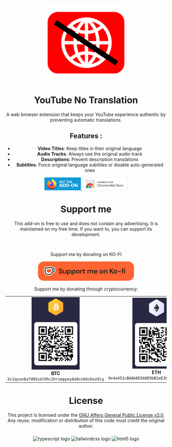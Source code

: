 <div align="center">
  <a href="https://addons.mozilla.org/firefox/addon/youtube-no-translation/" target="_blank">
    <img src="./assets/icons/icon.svg" alt="Project description"/>

  </a>
</div>

###

<h1 align="center">YouTube No Translation</h1>

<p align="center">
  A web browser extension that keeps your YouTube experience authentic by preventing automatic translations.
</p>

<div align="center">
  <h2>Features :</h2>
  
  - **Video Titles**: Keep titles in their original language
  - **Audio Tracks**: Always use the original audio track
  - **Descriptions**: Prevent description translations
  - **Subtitles**: Force original language subtitles or disable auto-generated ones
</div>

<div align="center">
  <a href="https://addons.mozilla.org/firefox/addon/youtube-no-translation/" target="_blank">
    <img src="./assets/images/firefox.png" height="40" alt="Available on Mozilla Firefox" title="Available on Mozilla Firefox"/>
  </a>
  <a href="https://chromewebstore.google.com/detail/youtube-no-translation/lmkeolibdeeglfglnncmfleojmakecjb" target="_blank">
    <img src="./assets/images/chrome.png" height="40" alt="Available on Chrome Web Store" title="Available on Chrome Web Store"/>
  </a>
</div>

###

<div align="center">
  <h1>Support me</h1>
  <p>This add-on is free to use and does not contain any advertising. It is maintained on my free time. If you want to, you can support its development.</p>
  <br>
  <p>Support me by donating on KO-FI </p>
  <a href="https://ko-fi.com/yougo" target="_blank">
    <img src="./assets/images/ko-fi.png" alt="Support me on Ko-fi" width="300">
  </a>
  <br>
<p>Support me by donating through cryptocurrency:</p>
<div align="center">
  <table>
    <tr>
      <td align="center">
        <img src="./assets/images/QR/btc_adress.png" width="150"/>
        <br />
        <strong>BTC</strong>
        <br />
        <code>bc1qcwx8a7d05sm7dhc2hrueppey0a0cn66zkez6lq</code>
      </td>
      <td align="center">
        <img src="./assets/images/QR/eth_adress.png" width="150"/>
        <br />
        <strong>ETH</strong>
        <br />
        <code>0x4e452cBAAb8D5A0E9bB2eE36dcad051a7d6fD063</code>
      </td>
      <td align="center">
        <img src="./assets/images/QR/bat-eth_adress.png" width="150"/>
        <br />
        <strong>BAT (ETH)</strong>
        <br />
        <code>0x4e452cBAAb8D5A0E9bB2eE36dcad051a7d6fD063</code>
      </td>
      <td align="center">
        <img src="./assets/images/QR/ltc_adress.png" width="150"/>
        <br />
        <strong>LTC</strong>
        <br />
        <code>Li9Fsrr335SyCe5JfR8cxgse6kb6fSBBKb</code>
      </td>
    </tr>
  </table>
</div>
</div>

###

<div align="center">
  <h1>License</h1>
  This project is licensed under the <a href="LICENSE">GNU Affero General Public License v3.0</a>.
  <br>
  Any reuse, modification or distribution of this code must credit the original author.
  <br>
</div>

###

<div align="center">
  <img src="https://cdn.jsdelivr.net/gh/devicons/devicon/icons/typescript/typescript-original.svg" height="20" alt="typescript logo" title="typescript logo" />
  <img src="https://cdn.simpleicons.org/tailwindcss/06B6D4" height="20" alt="tailwindcss logo" title="tailwindcss logo" />
  <img src="https://cdn.jsdelivr.net/gh/devicons/devicon/icons/html5/html5-original.svg" height="20" alt="html5 logo"  />
</div>
